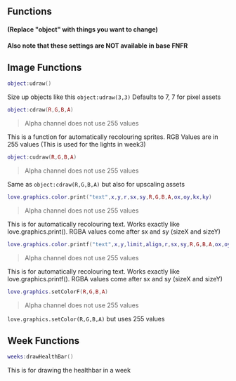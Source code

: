 ## Functions

#### (Replace "object" with things you want to change)
#### Also note that these settings are NOT available in base FNFR
## Image Functions
```lua
object:udraw()
```
Size up objects like this `object:udraw(3,3)`
Defaults to 7, 7 for pixel assets

```lua
object:cdraw(R,G,B,A)
```
> Alpha channel does not use 255 values

This is a function for automatically recolouring sprites. RGB Values are in 255 values
(This is used for the lights in week3)

```lua
object:cudraw(R,G,B,A)
```
> Alpha channel does not use 255 values

Same as `object:cdraw(R,G,B,A)` but also for upscaling assets

```lua
love.graphics.color.print("text",x,y,r,sx,sy,R,G,B,A,ox,oy,kx,ky)
```
> Alpha channel does not use 255 values

This is for automatically recolouring text. Works exactly like love.graphics.print(). RGBA values come after sx and sy (sizeX and sizeY)

```lua
love.graphics.color.printf("text",x,y,limit,align,r,sx,sy,R,G,B,A,ox,oy,kx,ky)
```
> Alpha channel does not use 255 values

This is for automatically recolouring text. Works exactly like love.graphics.printf(). RGBA values come after sx and sy (sizeX and sizeY)

```lua
love.graphics.setColorF(R,G,B,A)
```
> Alpha channel does not use 255 values

`love.graphics.setColor(R,G,B,A)` but uses 255 values

## Week Functions

```lua
weeks:drawHealthBar()
```
This is for drawing the healthbar in a week
